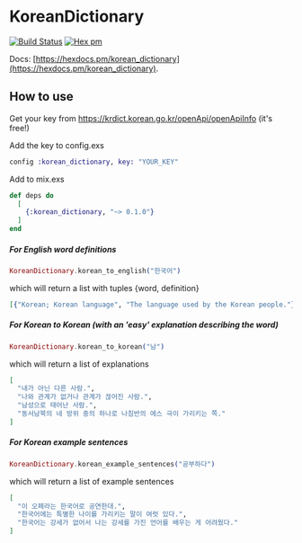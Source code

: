 # KoreanDictionary



[![Build Status](https://travis-ci.org/JorisKok/korean_dictionary.svg?branch=master)](https://travis-ci.org/JorisKok/korean_dictionary)
[![Hex pm](http://img.shields.io/hexpm/v/korean_dictionary.svg?style=flat)](https://hex.pm/packages/korean_dictionary)

Docs: [https://hexdocs.pm/korean_dictionary](https://hexdocs.pm/korean_dictionary).


## How to use

Get your key from
https://krdict.korean.go.kr/openApi/openApiInfo  (it's free!)

Add the key to config.exs
```elixir
config :korean_dictionary, key: "YOUR_KEY"
```

Add to mix.exs

```elixir
def deps do
  [
    {:korean_dictionary, "~> 0.1.0"}
  ]
end
```

##### For English word definitions
```elixir
KoreanDictionary.korean_to_english("한국어")
```
which will return a list with tuples {word, definition}
```elixir
[{"Korean; Korean language", "The language used by the Korean people."}]
```

##### For Korean to Korean (with an 'easy' explanation describing the word)
```elixir
KoreanDictionary.korean_to_korean("남")
```

which will return a list of explanations
```elixir
[
  "내가 아닌 다른 사람.",
  "나와 관계가 없거나 관계가 끊어진 사람.",
  "남성으로 태어난 사람.",
  "동서남북의 네 방위 중의 하나로 나침반의 에스 극이 가리키는 쪽."
]
```


##### For Korean example sentences
```elixir
KoreanDictionary.korean_example_sentences("공부하다")
```

which will return a list of example sentences
```elixir
[
  "이 오페라는 한국어로 공연한대.",
  "한국어에는 특별한 나이를 가리키는 말이 여럿 있다.",
  "한국어는 강세가 없어서 나는 강세를 가진 언어를 배우는 게 어려웠다."
]
```
